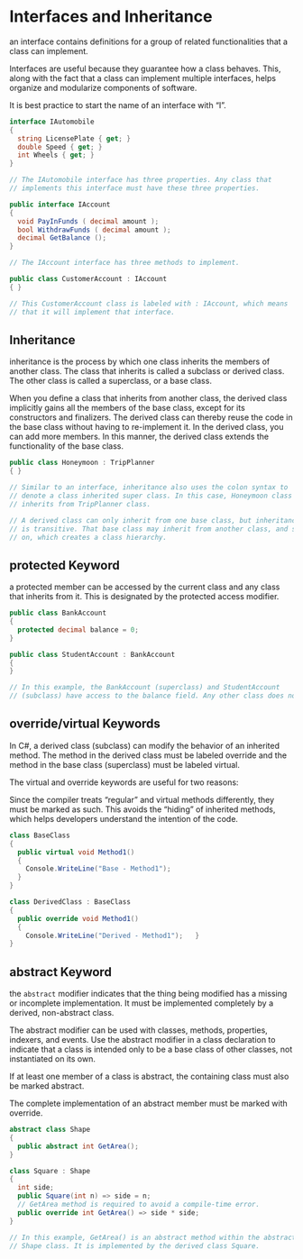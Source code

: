 # Interfaces and Inheritance
 an interface contains definitions for a group of related functionalities that a class can implement.

Interfaces are useful because they guarantee how a class behaves. This, along with the fact that a class can implement multiple interfaces, helps organize and modularize components of software.

It is best practice to start the name of an interface with “I”.
```cs
interface IAutomobile
{
  string LicensePlate { get; }
  double Speed { get; }
  int Wheels { get; }
}

// The IAutomobile interface has three properties. Any class that
// implements this interface must have these three properties.

public interface IAccount
{
  void PayInFunds ( decimal amount );
  bool WithdrawFunds ( decimal amount );
  decimal GetBalance ();
}

// The IAccount interface has three methods to implement.

public class CustomerAccount : IAccount
{ }

// This CustomerAccount class is labeled with : IAccount, which means
// that it will implement that interface.
 ```

## Inheritance 
inheritance is the process by which one class inherits the members of another class. The class that inherits is called a subclass or derived class. The other class is called a superclass, or a base class.

When you define a class that inherits from another class, the derived class implicitly gains all the members of the base class, except for its constructors and finalizers. The derived class can thereby reuse the code in the base class without having to re-implement it. In the derived class, you can add more members. In this manner, the derived class extends the functionality of the base class.
```cs
public class Honeymoon : TripPlanner
{ }

// Similar to an interface, inheritance also uses the colon syntax to
// denote a class inherited super class. In this case, Honeymoon class 
// inherits from TripPlanner class.

// A derived class can only inherit from one base class, but inheritance 
// is transitive. That base class may inherit from another class, and so 
// on, which creates a class hierarchy.
 ```

## protected Keyword
a protected member can be accessed by the current class and any class that inherits from it. This is designated by the protected access modifier.
```cs
public class BankAccount
{
  protected decimal balance = 0;
}

public class StudentAccount : BankAccount
{
}

// In this example, the BankAccount (superclass) and StudentAccount
// (subclass) have access to the balance field. Any other class does not.
 ```

## override/virtual Keywords
In C#, a derived class (subclass) can modify the behavior of an inherited method. The method in the derived class must be labeled override and the method in the base class (superclass) must be labeled virtual.

The virtual and override keywords are useful for two reasons:

Since the compiler treats “regular” and virtual methods differently, they must be marked as such.
This avoids the “hiding” of inherited methods, which helps developers understand the intention of the code.
```cs
class BaseClass  
{  
  public virtual void Method1()  
  {  
    Console.WriteLine("Base - Method1");  
  }  
}  

class DerivedClass : BaseClass  
{  
  public override void Method1()  
  {  
    Console.WriteLine("Derived - Method1");   }  
}  
 ```

## abstract Keyword
the `abstract` modifier indicates that the thing being modified has a missing or incomplete implementation. It must be implemented completely by a derived, non-abstract class.

The abstract modifier can be used with classes, methods, properties, indexers, and events. Use the abstract modifier in a class declaration to indicate that a class is intended only to be a base class of other classes, not instantiated on its own.

If at least one member of a class is abstract, the containing class must also be marked abstract.

The complete implementation of an abstract member must be marked with override.
```cs
abstract class Shape
{
  public abstract int GetArea();
}

class Square : Shape
{
  int side;
  public Square(int n) => side = n;
  // GetArea method is required to avoid a compile-time error.
  public override int GetArea() => side * side;
}

// In this example, GetArea() is an abstract method within the abstract
// Shape class. It is implemented by the derived class Square.
 ```